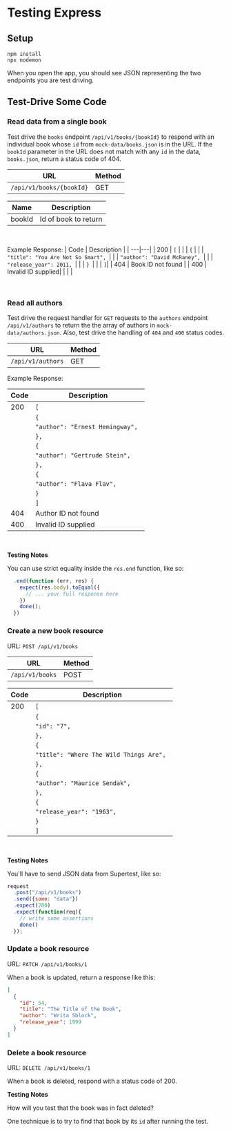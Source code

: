 # Testing Express

## Setup

```
npm install
npx nodemon
```

When you open the app, you should see JSON representing the two endpoints you are test driving.


## Test-Drive Some Code

### Read data from a single book

Test drive the `books` endpoint `/api/v1/books/{bookId}` to respond with an individual book whose `id` from `mock-data/books.json` is in the URL. If the `bookId` parameter in the URL does not match with any `id` in the data, `books.json`, return a status code of 404.
<br>

| URL | Method |
| ---|---|
|`/api/v1/books/{bookId}`| GET|

| Name | Description |
| ---|---|
| bookId | Id of book to return |
<br>

Example Response:
| Code | Description |
| ---|---|
| 200 |     `[` |
|      |      `{` |
|      |        `"title": "You Are Not So Smart", `|
|      |        `"author": "David McRaney", `|
|      |        `"release_year": 2011, `|
|      |      `} `|
|      |   ` ] `|
| 404 | Book ID not found |
| 400 | Invalid ID supplied|
| | |
   
<br>
   

### Read all authors

Test drive the request handler for `GET` requests to the `authors` endpoint `/api/v1/authors` to return the the array of authors in `mock-data/authors.json`. Also, test drive the handling of `404` and `400` status codes.

| URL | Method |
| ---|---|
|`/api/v1/authors`| GET|

Example Response:
<br>

| Code | Description |
| ---|---|
| 200 |     `[` |
|      |      `{` |
|      |        `"author": "Ernest Hemingway", `|
|      |      `}, `|
|      |      `{` |
|      |        `"author": "Gertrude Stein", `|
|      |      `}, `|
|      |      `{` |
|      |        `"author": "Flava Flav", `|
|      |      `} `|
|      |   ` ] `|
| 404 | Author ID not found |
| 400 | Invalid ID supplied|

   
<br>


**Testing Notes**

You can use strict equality inside the `res.end` function, like so:

```js
  .end(function (err, res) {
    expect(res.body).toEqual({
      // ... your full response here
    })
    done();
  })
```
 ### Create a new book resource

URL: `POST /api/v1/books`

| URL | Method |
| ---|---|
|`/api/v1/books`| POST |



| Code | Description |
| ---|---|
| 200 |     `[` |
|      |      `{` |
|      |        `"id": "7", `|
|      |      `}, `|
|      |      `{` |
|      |        `"title": "Where The Wild Things Are", `|
|      |      `}, `|
|      |      `{` |
|      |        `"author": "Maurice Sendak", `|
|      |      `}, `|
|      |      `{` |
|      |        `"release_year": "1963", `|
|      |      `} `|
|      |   ` ] `|
 <br>

**Testing Notes**

You'll have to send JSON data from Supertest, like so:

```js
request
  .post("/api/v1/books")
  .send({some: "data"})
  .expect(200)
  .expect(function(req){
    // write some assertions
    done()
  });
```

### Update a book resource

URL: `PATCH /api/v1/books/1`

When a book is updated, return a response like this:

```json
[
  {
    "id": 54,
    "title": "The Title of the Book",
    "author": "Writa Sblock",
    "release_year": 1999
  }
]
```


### Delete a book resource

URL: `DELETE /api/v1/books/1`

When a book is deleted, respond with a status code of 200.

**Testing Notes**

How will you test that the book was in fact deleted?

One technique is to try to find that book by its `id` after running the test.


